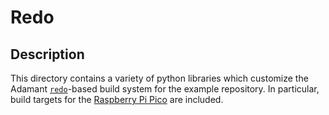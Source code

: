 # Redo

## Description

This directory contains a variety of python libraries which customize the Adamant [`redo`](https://github.com/dinkelk/redo)-based build system for the example repository. In particular, build targets for the [Raspberry Pi Pico](https://www.raspberrypi.com/products/raspberry-pi-pico/) are included.

